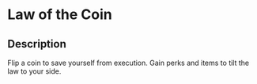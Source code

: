 # Law of the Coin

## Description
Flip a coin to save yourself from execution. Gain perks and items to tilt the law to your side.
